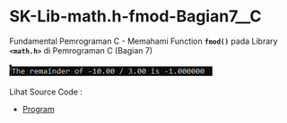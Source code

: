 # SK-Lib-math.h-fmod-Bagian7__C
Fundamental Pemrograman C - Memahami Function <code><b>fmod()</b></code> pada Library <code><b>&lt;math.h></b></code> di Pemrograman C (Bagian 7)<br><br>
<img src="https://github.com/RizkyKhapidsyah/SK-Lib-math.h-fmod-Bagian7__C/blob/master/SK-Lib-math.h-fmod-Bagian7__C/result/001.PNG"><br><br>
Lihat Source Code : <br>
- <a href="https://github.com/RizkyKhapidsyah/SK-Lib-math.h-fmod-Bagian7__C/blob/master/SK-Lib-math.h-fmod-Bagian7__C/Source.c">Program</a>
